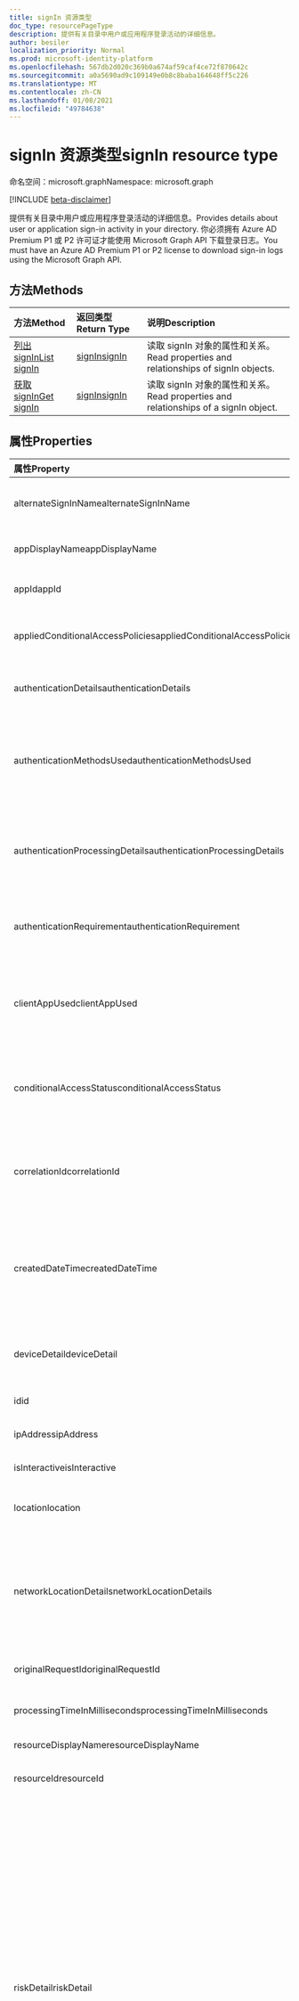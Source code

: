 ```yaml
---
title: signIn 资源类型
doc_type: resourcePageType
description: 提供有关目录中用户或应用程序登录活动的详细信息。
author: besiler
localization_priority: Normal
ms.prod: microsoft-identity-platform
ms.openlocfilehash: 567db2d020c369b0a674af59caf4ce72f870642c
ms.sourcegitcommit: a0a5690ad9c109149e0b8c8baba164648ff5c226
ms.translationtype: MT
ms.contentlocale: zh-CN
ms.lasthandoff: 01/08/2021
ms.locfileid: "49784638"
---
```

# <a name="signin-resource-type"></a><span data-ttu-id="27437-103">signIn 资源类型</span><span class="sxs-lookup"><span data-stu-id="27437-103">signIn resource type</span></span>

<span data-ttu-id="27437-104">命名空间：microsoft.graph</span><span class="sxs-lookup"><span data-stu-id="27437-104">Namespace: microsoft.graph</span></span>

[!INCLUDE [beta-disclaimer](../../includes/beta-disclaimer.md)]

<span data-ttu-id="27437-105">提供有关目录中用户或应用程序登录活动的详细信息。</span><span class="sxs-lookup"><span data-stu-id="27437-105">Provides details about user or application sign-in activity in your directory.</span></span> <span data-ttu-id="27437-106">你必须拥有 Azure AD Premium P1 或 P2 许可证才能使用 Microsoft Graph API 下载登录日志。</span><span class="sxs-lookup"><span data-stu-id="27437-106">You must have an Azure AD Premium P1 or P2 license to download sign-in logs using the Microsoft Graph API.</span></span>

## <a name="methods"></a><span data-ttu-id="27437-107">方法</span><span class="sxs-lookup"><span data-stu-id="27437-107">Methods</span></span>

| <span data-ttu-id="27437-108">方法</span><span class="sxs-lookup"><span data-stu-id="27437-108">Method</span></span>           | <span data-ttu-id="27437-109">返回类型</span><span class="sxs-lookup"><span data-stu-id="27437-109">Return Type</span></span>    |<span data-ttu-id="27437-110">说明</span><span class="sxs-lookup"><span data-stu-id="27437-110">Description</span></span>|
|:---------------|:--------|:----------|
|[<span data-ttu-id="27437-111">列出 signIn</span><span class="sxs-lookup"><span data-stu-id="27437-111">List signIn</span></span>](../api/signin-list.md) | [<span data-ttu-id="27437-112">signIn</span><span class="sxs-lookup"><span data-stu-id="27437-112">signIn</span></span>](signin.md) |<span data-ttu-id="27437-113">读取 signIn 对象的属性和关系。</span><span class="sxs-lookup"><span data-stu-id="27437-113">Read properties and relationships of signIn objects.</span></span>|
|[<span data-ttu-id="27437-114">获取 signIn</span><span class="sxs-lookup"><span data-stu-id="27437-114">Get signIn</span></span>](../api/signin-get.md) | [<span data-ttu-id="27437-115">signIn</span><span class="sxs-lookup"><span data-stu-id="27437-115">signIn</span></span>](signin.md) |<span data-ttu-id="27437-116">读取 signIn 对象的属性和关系。</span><span class="sxs-lookup"><span data-stu-id="27437-116">Read properties and relationships of a signIn object.</span></span>|

## <a name="properties"></a><span data-ttu-id="27437-117">属性</span><span class="sxs-lookup"><span data-stu-id="27437-117">Properties</span></span>
| <span data-ttu-id="27437-118">属性</span><span class="sxs-lookup"><span data-stu-id="27437-118">Property</span></span>     | <span data-ttu-id="27437-119">类型</span><span class="sxs-lookup"><span data-stu-id="27437-119">Type</span></span>   |<span data-ttu-id="27437-120">说明</span><span class="sxs-lookup"><span data-stu-id="27437-120">Description</span></span>|
|:---------------|:--------|:----------|
|<span data-ttu-id="27437-121">alternateSignInName</span><span class="sxs-lookup"><span data-stu-id="27437-121">alternateSignInName</span></span>|<span data-ttu-id="27437-122">String</span><span class="sxs-lookup"><span data-stu-id="27437-122">String</span></span>|<span data-ttu-id="27437-123">每次使用电话号码登录时，备用登录标识。</span><span class="sxs-lookup"><span data-stu-id="27437-123">The alternate sign-in identity whenever you use phone number to sign-in.</span></span>|
|<span data-ttu-id="27437-124">appDisplayName</span><span class="sxs-lookup"><span data-stu-id="27437-124">appDisplayName</span></span>|<span data-ttu-id="27437-125">String</span><span class="sxs-lookup"><span data-stu-id="27437-125">String</span></span>|<span data-ttu-id="27437-126">Azure 门户中显示的应用程序名称。</span><span class="sxs-lookup"><span data-stu-id="27437-126">The application name displayed in the Azure Portal.</span></span>|
|<span data-ttu-id="27437-127">appId</span><span class="sxs-lookup"><span data-stu-id="27437-127">appId</span></span>|<span data-ttu-id="27437-128">String</span><span class="sxs-lookup"><span data-stu-id="27437-128">String</span></span>|<span data-ttu-id="27437-129">Azure Active Directory 中的应用程序标识符。</span><span class="sxs-lookup"><span data-stu-id="27437-129">The application identifier in Azure Active Directory.</span></span>|
|<span data-ttu-id="27437-130">appliedConditionalAccessPolicies</span><span class="sxs-lookup"><span data-stu-id="27437-130">appliedConditionalAccessPolicies</span></span>|<span data-ttu-id="27437-131">[conditionalAccessPolicy](conditionalaccesspolicy.md) 集合</span><span class="sxs-lookup"><span data-stu-id="27437-131">[conditionalAccessPolicy](conditionalaccesspolicy.md) collection</span></span>|<span data-ttu-id="27437-132">由相应登录活动触发的条件访问策略列表。</span><span class="sxs-lookup"><span data-stu-id="27437-132">A list of conditional access policies that are triggered by the corresponding sign-in activity.</span></span>|
|<span data-ttu-id="27437-133">authenticationDetails</span><span class="sxs-lookup"><span data-stu-id="27437-133">authenticationDetails</span></span>|<span data-ttu-id="27437-134">[authenticationDetail](authenticationdetail.md) 集合</span><span class="sxs-lookup"><span data-stu-id="27437-134">[authenticationDetail](authenticationdetail.md) collection</span></span>|<span data-ttu-id="27437-135">身份验证尝试的结果和有关身份验证方法的其他详细信息。</span><span class="sxs-lookup"><span data-stu-id="27437-135">The result of the authentication attempt and additional details on the authentication method.</span></span>|
|<span data-ttu-id="27437-136">authenticationMethodsUsed</span><span class="sxs-lookup"><span data-stu-id="27437-136">authenticationMethodsUsed</span></span>|<span data-ttu-id="27437-137">String collection</span><span class="sxs-lookup"><span data-stu-id="27437-137">String collection</span></span>|<span data-ttu-id="27437-138">使用的身份验证方法。</span><span class="sxs-lookup"><span data-stu-id="27437-138">The authentication methods used.</span></span> <span data-ttu-id="27437-139">可能的值 `SMS` ：、 `Authenticator App` `App Verification code` `Password` `FIDO` `PTA` 或 `PHS` 。</span><span class="sxs-lookup"><span data-stu-id="27437-139">Possible values: `SMS`, `Authenticator App`, `App Verification code`, `Password`, `FIDO`, `PTA`, or `PHS`.</span></span>|
|<span data-ttu-id="27437-140">authenticationProcessingDetails</span><span class="sxs-lookup"><span data-stu-id="27437-140">authenticationProcessingDetails</span></span>|<span data-ttu-id="27437-141">[keyValue](keyvalue.md) 集合</span><span class="sxs-lookup"><span data-stu-id="27437-141">[keyValue](keyvalue.md) collection</span></span>|<span data-ttu-id="27437-142">其他身份验证处理详细信息，例如，如果为 PTA/PHS 或服务器/服务器场名称，则使用代理名称进行联合身份验证。</span><span class="sxs-lookup"><span data-stu-id="27437-142">Additional authentication processing details, such as the agent name in case of PTA/PHS or Server/farm name in case of federated authentication.</span></span>|
|<span data-ttu-id="27437-143">authenticationRequirement</span><span class="sxs-lookup"><span data-stu-id="27437-143">authenticationRequirement</span></span> | <span data-ttu-id="27437-144">string</span><span class="sxs-lookup"><span data-stu-id="27437-144">string</span></span> | <span data-ttu-id="27437-145">这将保留所有登录步骤所需的最高级别的身份验证，以成功登录。</span><span class="sxs-lookup"><span data-stu-id="27437-145">This holds the highest level of authentication needed through all the sign-in steps, for sign-in to succeed.</span></span>|
|<span data-ttu-id="27437-146">clientAppUsed</span><span class="sxs-lookup"><span data-stu-id="27437-146">clientAppUsed</span></span>|<span data-ttu-id="27437-147">String</span><span class="sxs-lookup"><span data-stu-id="27437-147">String</span></span>|<span data-ttu-id="27437-148">用于登录活动的旧版客户端。</span><span class="sxs-lookup"><span data-stu-id="27437-148">The legacy client used for sign-in activity.</span></span> <span data-ttu-id="27437-149">例如，浏览器、Exchange Active Sync、新式客户端、IMAP、MAPI、SMTP 或 POP。</span><span class="sxs-lookup"><span data-stu-id="27437-149">For example, Browser, Exchange Active Sync,Modern clients, IMAP, MAPI, SMTP, or POP.</span></span>|
|<span data-ttu-id="27437-150">conditionalAccessStatus</span><span class="sxs-lookup"><span data-stu-id="27437-150">conditionalAccessStatus</span></span>|<span data-ttu-id="27437-151">string</span><span class="sxs-lookup"><span data-stu-id="27437-151">string</span></span>| <span data-ttu-id="27437-152">触发的条件访问策略的状态。</span><span class="sxs-lookup"><span data-stu-id="27437-152">The status of the conditional access policy triggered.</span></span> <span data-ttu-id="27437-153">可能的值 `success` `failure` ：、、 `notApplied` 或 `unknownFutureValue` 。</span><span class="sxs-lookup"><span data-stu-id="27437-153">Possible values: `success`, `failure`, `notApplied`, or `unknownFutureValue`.</span></span>|
|<span data-ttu-id="27437-154">correlationId</span><span class="sxs-lookup"><span data-stu-id="27437-154">correlationId</span></span>|<span data-ttu-id="27437-155">String</span><span class="sxs-lookup"><span data-stu-id="27437-155">String</span></span>|<span data-ttu-id="27437-156">启动登录时从客户端发送的标识符。</span><span class="sxs-lookup"><span data-stu-id="27437-156">The identifier that's sent from the client when sign-in is initiated.</span></span> <span data-ttu-id="27437-157">这用于解决调用支持时对应的登录活动。</span><span class="sxs-lookup"><span data-stu-id="27437-157">This is used for troubleshooting the corresponding sign-in activity when calling for support.</span></span>|
|<span data-ttu-id="27437-158">createdDateTime</span><span class="sxs-lookup"><span data-stu-id="27437-158">createdDateTime</span></span>|<span data-ttu-id="27437-159">DateTimeOffset</span><span class="sxs-lookup"><span data-stu-id="27437-159">DateTimeOffset</span></span>|<span data-ttu-id="27437-160">启动登录的日期和时间。</span><span class="sxs-lookup"><span data-stu-id="27437-160">The date and time the sign-in was initiated.</span></span> <span data-ttu-id="27437-161">时间戳类型始终为 UTC 时间。</span><span class="sxs-lookup"><span data-stu-id="27437-161">The Timestamp type is always in UTC time.</span></span> <span data-ttu-id="27437-162">例如，2014 年 1 月 1 日午夜 UTC 如下所示：`'2014-01-01T00:00:00Z'`。</span><span class="sxs-lookup"><span data-stu-id="27437-162">For example, midnight UTC on Jan 1, 2014 would look like this: `'2014-01-01T00:00:00Z'`.</span></span>|
|<span data-ttu-id="27437-163">deviceDetail</span><span class="sxs-lookup"><span data-stu-id="27437-163">deviceDetail</span></span>|[<span data-ttu-id="27437-164">deviceDetail</span><span class="sxs-lookup"><span data-stu-id="27437-164">deviceDetail</span></span>](devicedetail.md)|<span data-ttu-id="27437-165">登录发生位置的设备信息。</span><span class="sxs-lookup"><span data-stu-id="27437-165">The device information from where the sign-in occurred.</span></span> <span data-ttu-id="27437-166">包括 deviceId、OS 和浏览器等信息。</span><span class="sxs-lookup"><span data-stu-id="27437-166">Includes information such as deviceId, OS, and browser.</span></span> |
|<span data-ttu-id="27437-167">id</span><span class="sxs-lookup"><span data-stu-id="27437-167">id</span></span>|<span data-ttu-id="27437-168">String</span><span class="sxs-lookup"><span data-stu-id="27437-168">String</span></span>|<span data-ttu-id="27437-169">表示登录活动的标识符。</span><span class="sxs-lookup"><span data-stu-id="27437-169">The identifier representing the sign-in activity.</span></span>|
|<span data-ttu-id="27437-170">ipAddress</span><span class="sxs-lookup"><span data-stu-id="27437-170">ipAddress</span></span>|<span data-ttu-id="27437-171">String</span><span class="sxs-lookup"><span data-stu-id="27437-171">String</span></span>|<span data-ttu-id="27437-172">发生登录的客户端的 IP 地址。</span><span class="sxs-lookup"><span data-stu-id="27437-172">The IP address of the client from where the sign-in occurred.</span></span>|
|<span data-ttu-id="27437-173">isInteractive</span><span class="sxs-lookup"><span data-stu-id="27437-173">isInteractive</span></span>|<span data-ttu-id="27437-174">Boolean</span><span class="sxs-lookup"><span data-stu-id="27437-174">Boolean</span></span>|<span data-ttu-id="27437-175">指示登录是否交互。</span><span class="sxs-lookup"><span data-stu-id="27437-175">Indicates whether a sign-in is interactive or not.</span></span>|
|<span data-ttu-id="27437-176">location</span><span class="sxs-lookup"><span data-stu-id="27437-176">location</span></span>|[<span data-ttu-id="27437-177">signInLocation</span><span class="sxs-lookup"><span data-stu-id="27437-177">signInLocation</span></span>](signinlocation.md)|<span data-ttu-id="27437-178">发生登录的城市、省/市/县和 2 个字母的国家/地区代码。</span><span class="sxs-lookup"><span data-stu-id="27437-178">The city, state, and 2 letter country code from where the sign-in occurred.</span></span>|
|<span data-ttu-id="27437-179">networkLocationDetails</span><span class="sxs-lookup"><span data-stu-id="27437-179">networkLocationDetails</span></span>|<span data-ttu-id="27437-180">[networkLocationDetail](networklocationdetail.md) 集合</span><span class="sxs-lookup"><span data-stu-id="27437-180">[networkLocationDetail](networklocationdetail.md) collection</span></span>|<span data-ttu-id="27437-181">网络位置详细信息，例如 IP 地址、登录位置、所使用的网络类型及其名称。</span><span class="sxs-lookup"><span data-stu-id="27437-181">The network location details, such as IP address, location of the sign-in, the type of network used, and its names.</span></span> <span data-ttu-id="27437-182">可能的值 `Named Netowrk` `Extranet` ：、、 `Intranet` 或 `Trusted Network` 。</span><span class="sxs-lookup"><span data-stu-id="27437-182">Possible values: `Named Netowrk`, `Extranet`, `Intranet`, or `Trusted Network`.</span></span>|
|<span data-ttu-id="27437-183">originalRequestId</span><span class="sxs-lookup"><span data-stu-id="27437-183">originalRequestId</span></span>|<span data-ttu-id="27437-184">String</span><span class="sxs-lookup"><span data-stu-id="27437-184">String</span></span>|<span data-ttu-id="27437-185">身份验证序列中第一个请求的请求标识符。</span><span class="sxs-lookup"><span data-stu-id="27437-185">The request identifier of the first request in the authentication sequence.</span></span>|
|<span data-ttu-id="27437-186">processingTimeInMilliseconds</span><span class="sxs-lookup"><span data-stu-id="27437-186">processingTimeInMilliseconds</span></span>|<span data-ttu-id="27437-187">Int</span><span class="sxs-lookup"><span data-stu-id="27437-187">Int</span></span>|<span data-ttu-id="27437-188">AD STS 中的请求处理时间（以毫秒为单位）。</span><span class="sxs-lookup"><span data-stu-id="27437-188">The request processing time in milliseconds in AD STS.</span></span>|
|<span data-ttu-id="27437-189">resourceDisplayName</span><span class="sxs-lookup"><span data-stu-id="27437-189">resourceDisplayName</span></span>|<span data-ttu-id="27437-190">String</span><span class="sxs-lookup"><span data-stu-id="27437-190">String</span></span>|<span data-ttu-id="27437-191">用户登录的资源的名称。</span><span class="sxs-lookup"><span data-stu-id="27437-191">The name of the resource that the user signed in to.</span></span>|
|<span data-ttu-id="27437-192">resourceId</span><span class="sxs-lookup"><span data-stu-id="27437-192">resourceId</span></span>|<span data-ttu-id="27437-193">String</span><span class="sxs-lookup"><span data-stu-id="27437-193">String</span></span>|<span data-ttu-id="27437-194">用户登录的资源的标识符。</span><span class="sxs-lookup"><span data-stu-id="27437-194">The identifier of the resource that the user signed in to.</span></span>|
|<span data-ttu-id="27437-195">riskDetail</span><span class="sxs-lookup"><span data-stu-id="27437-195">riskDetail</span></span>|<span data-ttu-id="27437-196">riskDetail</span><span class="sxs-lookup"><span data-stu-id="27437-196">riskDetail</span></span>|<span data-ttu-id="27437-197">风险用户、登录或风险事件的特定状态背后的原因。</span><span class="sxs-lookup"><span data-stu-id="27437-197">The reason behind a specific state of a risky user, sign-in, or a risk event.</span></span> <span data-ttu-id="27437-198">可能的值 `none` ：、 `adminGeneratedTemporaryPassword` `userPerformedSecuredPasswordChange` `userPerformedSecuredPasswordReset` `adminConfirmedSigninSafe` `aiConfirmedSigninSafe` `userPassedMFADrivenByRiskBasedPolicy` `adminDismissedAllRiskForUser` `adminConfirmedSigninCompromised` 或 `unknownFutureValue` 。</span><span class="sxs-lookup"><span data-stu-id="27437-198">Possible values: `none`, `adminGeneratedTemporaryPassword`, `userPerformedSecuredPasswordChange`, `userPerformedSecuredPasswordReset`, `adminConfirmedSigninSafe`, `aiConfirmedSigninSafe`, `userPassedMFADrivenByRiskBasedPolicy`, `adminDismissedAllRiskForUser`, `adminConfirmedSigninCompromised`, or `unknownFutureValue`.</span></span> <span data-ttu-id="27437-199">值 `none` 表示到目前为止尚未对用户或登录执行任何操作。</span><span class="sxs-lookup"><span data-stu-id="27437-199">The value `none` means that no action has been performed on the user or sign-in so far.</span></span> <span data-ttu-id="27437-200">**注意：** 此属性的详细信息仅适用于 Azure AD Premium P2 客户。</span><span class="sxs-lookup"><span data-stu-id="27437-200">**Note:** Details for this property are only available for Azure AD Premium P2 customers.</span></span> <span data-ttu-id="27437-201">将返回所有其他客户 `hidden` 。</span><span class="sxs-lookup"><span data-stu-id="27437-201">All other customers are returned `hidden`.</span></span>|
|<span data-ttu-id="27437-202">riskEventTypes</span><span class="sxs-lookup"><span data-stu-id="27437-202">riskEventTypes</span></span>|<span data-ttu-id="27437-203">riskEventType 集合</span><span class="sxs-lookup"><span data-stu-id="27437-203">riskEventType collection</span></span>|<span data-ttu-id="27437-204">与登录相关联的风险事件类型列表。</span><span class="sxs-lookup"><span data-stu-id="27437-204">The list of risk event types associated with the sign-in.</span></span> <span data-ttu-id="27437-205">可能的值 `unlikelyTravel` ：、 `anonymizedIPAddress` `maliciousIPAddress` `unfamiliarFeatures` `malwareInfectedIPAddress` `suspiciousIPAddress` `leakedCredentials` `investigationsThreatIntelligence`  `generic` 或 `unknownFutureValue` 。</span><span class="sxs-lookup"><span data-stu-id="27437-205">Possible values: `unlikelyTravel`, `anonymizedIPAddress`, `maliciousIPAddress`, `unfamiliarFeatures`, `malwareInfectedIPAddress`, `suspiciousIPAddress`, `leakedCredentials`, `investigationsThreatIntelligence`,  `generic`, or `unknownFutureValue`.</span></span>|
|<span data-ttu-id="27437-206">riskEventTypes_v2</span><span class="sxs-lookup"><span data-stu-id="27437-206">riskEventTypes_v2</span></span>|<span data-ttu-id="27437-207">String collection</span><span class="sxs-lookup"><span data-stu-id="27437-207">String collection</span></span>|<span data-ttu-id="27437-208">与登录相关联的风险事件类型列表。</span><span class="sxs-lookup"><span data-stu-id="27437-208">The list of risk event types associated with the sign-in.</span></span> <span data-ttu-id="27437-209">可能的值 `unlikelyTravel` ：、 `anonymizedIPAddress` `maliciousIPAddress` `unfamiliarFeatures` `malwareInfectedIPAddress` `suspiciousIPAddress` `leakedCredentials` `investigationsThreatIntelligence`  `generic` 或 `unknownFutureValue` 。</span><span class="sxs-lookup"><span data-stu-id="27437-209">Possible values: `unlikelyTravel`, `anonymizedIPAddress`, `maliciousIPAddress`, `unfamiliarFeatures`, `malwareInfectedIPAddress`, `suspiciousIPAddress`, `leakedCredentials`, `investigationsThreatIntelligence`,  `generic`, or `unknownFutureValue`.</span></span>|
|<span data-ttu-id="27437-210">riskLevelAggregated</span><span class="sxs-lookup"><span data-stu-id="27437-210">riskLevelAggregated</span></span>|<span data-ttu-id="27437-211">riskLevel</span><span class="sxs-lookup"><span data-stu-id="27437-211">riskLevel</span></span>|<span data-ttu-id="27437-212">聚合风险级别。</span><span class="sxs-lookup"><span data-stu-id="27437-212">The aggregated risk level.</span></span> <span data-ttu-id="27437-213">可能的值 `none` ：、 `low` `medium` `high` `hidden` 或 `unknownFutureValue` 。</span><span class="sxs-lookup"><span data-stu-id="27437-213">Possible values: `none`, `low`, `medium`, `high`, `hidden`, or `unknownFutureValue`.</span></span> <span data-ttu-id="27437-214">值 `hidden` 表示用户或登录未启用 Azure AD Identity Protection。</span><span class="sxs-lookup"><span data-stu-id="27437-214">The value `hidden` means the user or sign-in was not enabled for Azure AD Identity Protection.</span></span> <span data-ttu-id="27437-215">**注意：** 此属性的详细信息仅适用于 Azure AD Premium P2 客户。</span><span class="sxs-lookup"><span data-stu-id="27437-215">**Note:** Details for this property are only available for Azure AD Premium P2 customers.</span></span> <span data-ttu-id="27437-216">将返回所有其他客户 `hidden` 。</span><span class="sxs-lookup"><span data-stu-id="27437-216">All other customers are returned `hidden`.</span></span>|
|<span data-ttu-id="27437-217">riskLevelDuringSignIn</span><span class="sxs-lookup"><span data-stu-id="27437-217">riskLevelDuringSignIn</span></span>|<span data-ttu-id="27437-218">riskLevel</span><span class="sxs-lookup"><span data-stu-id="27437-218">riskLevel</span></span>|<span data-ttu-id="27437-219">登录期间的风险级别。</span><span class="sxs-lookup"><span data-stu-id="27437-219">The risk level during sign-in.</span></span> <span data-ttu-id="27437-220">可能的值 `none` ：、 `low` `medium` `high` `hidden` 或 `unknownFutureValue` 。</span><span class="sxs-lookup"><span data-stu-id="27437-220">Possible values: `none`, `low`, `medium`, `high`, `hidden`, or `unknownFutureValue`.</span></span> <span data-ttu-id="27437-221">值 `hidden` 表示用户或登录未启用 Azure AD Identity Protection。</span><span class="sxs-lookup"><span data-stu-id="27437-221">The value `hidden` means the user or sign-in was not enabled for Azure AD Identity Protection.</span></span> <span data-ttu-id="27437-222">**注意：** 此属性的详细信息仅适用于 Azure AD Premium P2 客户。</span><span class="sxs-lookup"><span data-stu-id="27437-222">**Note:** Details for this property are only available for Azure AD Premium P2 customers.</span></span> <span data-ttu-id="27437-223">将返回所有其他客户 `hidden` 。</span><span class="sxs-lookup"><span data-stu-id="27437-223">All other customers are returned `hidden`.</span></span>|
|<span data-ttu-id="27437-224">riskState</span><span class="sxs-lookup"><span data-stu-id="27437-224">riskState</span></span>|<span data-ttu-id="27437-225">riskState</span><span class="sxs-lookup"><span data-stu-id="27437-225">riskState</span></span>|<span data-ttu-id="27437-226">风险用户、登录或风险事件的风险状态。</span><span class="sxs-lookup"><span data-stu-id="27437-226">The risk state of a risky user, sign-in, or a risk event.</span></span> <span data-ttu-id="27437-227">可能的值 `none` ：、 `confirmedSafe` `remediated` `dismissed` `atRisk` `confirmedCompromised` 或 `unknownFutureValue` 。</span><span class="sxs-lookup"><span data-stu-id="27437-227">Possible values: `none`, `confirmedSafe`, `remediated`, `dismissed`, `atRisk`, `confirmedCompromised`, or `unknownFutureValue`.</span></span>|
|<span data-ttu-id="27437-228">servicePrincipalId</span><span class="sxs-lookup"><span data-stu-id="27437-228">servicePrincipalId</span></span>|<span data-ttu-id="27437-229">String</span><span class="sxs-lookup"><span data-stu-id="27437-229">String</span></span>|<span data-ttu-id="27437-230">用于登录的应用程序标识符。</span><span class="sxs-lookup"><span data-stu-id="27437-230">The application identifier used for sign-in.</span></span> <span data-ttu-id="27437-231">使用应用程序登录时将填充此字段。</span><span class="sxs-lookup"><span data-stu-id="27437-231">This field is populated when you are signing in using an application.</span></span>|
|<span data-ttu-id="27437-232">servicePrincipalName</span><span class="sxs-lookup"><span data-stu-id="27437-232">servicePrincipalName</span></span>|<span data-ttu-id="27437-233">String</span><span class="sxs-lookup"><span data-stu-id="27437-233">String</span></span>|<span data-ttu-id="27437-234">用于登录的应用程序名称。</span><span class="sxs-lookup"><span data-stu-id="27437-234">The application name used for sign-in.</span></span> <span data-ttu-id="27437-235">使用应用程序登录时将填充此字段。</span><span class="sxs-lookup"><span data-stu-id="27437-235">This field is populated when you are signing in using an application.</span></span>|
|<span data-ttu-id="27437-236">status</span><span class="sxs-lookup"><span data-stu-id="27437-236">status</span></span>|[<span data-ttu-id="27437-237">signInStatus</span><span class="sxs-lookup"><span data-stu-id="27437-237">signInStatus</span></span>](signinstatus.md)|<span data-ttu-id="27437-238">登录状态。</span><span class="sxs-lookup"><span data-stu-id="27437-238">The sign-in status.</span></span> <span data-ttu-id="27437-239">包括错误代码和错误描述， (登录失败时返回) 。</span><span class="sxs-lookup"><span data-stu-id="27437-239">Includes the error code and description of the error (in case of a sign-in failure).</span></span>|
|<span data-ttu-id="27437-240">tokenIssuerName</span><span class="sxs-lookup"><span data-stu-id="27437-240">tokenIssuerName</span></span>|<span data-ttu-id="27437-241">String</span><span class="sxs-lookup"><span data-stu-id="27437-241">String</span></span>|<span data-ttu-id="27437-242">标识提供程序的名称。</span><span class="sxs-lookup"><span data-stu-id="27437-242">The name of the identity provider.</span></span> <span data-ttu-id="27437-243">例如，`sts.microsoft.com`。</span><span class="sxs-lookup"><span data-stu-id="27437-243">For example, `sts.microsoft.com`.</span></span>|
|<span data-ttu-id="27437-244">tokenIssuerType</span><span class="sxs-lookup"><span data-stu-id="27437-244">tokenIssuerType</span></span>|<span data-ttu-id="27437-245">String</span><span class="sxs-lookup"><span data-stu-id="27437-245">String</span></span>|<span data-ttu-id="27437-246">标识提供程序的类型。</span><span class="sxs-lookup"><span data-stu-id="27437-246">The type of identity provider.</span></span> <span data-ttu-id="27437-247">可能的值： `AzureAD` ， `ADFederationServices` 或 `UnknownFutureValue` 。</span><span class="sxs-lookup"><span data-stu-id="27437-247">Possible values: `AzureAD`, `ADFederationServices`, or `UnknownFutureValue`.</span></span>|
|<span data-ttu-id="27437-248">userAgent</span><span class="sxs-lookup"><span data-stu-id="27437-248">userAgent</span></span>|<span data-ttu-id="27437-249">String</span><span class="sxs-lookup"><span data-stu-id="27437-249">String</span></span>|<span data-ttu-id="27437-250">与登录相关的用户代理信息。</span><span class="sxs-lookup"><span data-stu-id="27437-250">The user agent information related to sign-in.</span></span>|
|<span data-ttu-id="27437-251">userDisplayName</span><span class="sxs-lookup"><span data-stu-id="27437-251">userDisplayName</span></span>|<span data-ttu-id="27437-252">String</span><span class="sxs-lookup"><span data-stu-id="27437-252">String</span></span>|<span data-ttu-id="27437-253">用户的显示名称。</span><span class="sxs-lookup"><span data-stu-id="27437-253">The display name of the user.</span></span>|
|<span data-ttu-id="27437-254">userId</span><span class="sxs-lookup"><span data-stu-id="27437-254">userId</span></span>|<span data-ttu-id="27437-255">String</span><span class="sxs-lookup"><span data-stu-id="27437-255">String</span></span>|<span data-ttu-id="27437-256">用户的标识符。</span><span class="sxs-lookup"><span data-stu-id="27437-256">The identifier of the user.</span></span>|
|<span data-ttu-id="27437-257">userPrincipalName</span><span class="sxs-lookup"><span data-stu-id="27437-257">userPrincipalName</span></span>|<span data-ttu-id="27437-258">String</span><span class="sxs-lookup"><span data-stu-id="27437-258">String</span></span>|<span data-ttu-id="27437-259">用户的 UPN。</span><span class="sxs-lookup"><span data-stu-id="27437-259">The UPN of the user.</span></span>|

## <a name="relationships"></a><span data-ttu-id="27437-260">关系</span><span class="sxs-lookup"><span data-stu-id="27437-260">Relationships</span></span>
<span data-ttu-id="27437-261">无</span><span class="sxs-lookup"><span data-stu-id="27437-261">None</span></span>


## <a name="json-representation"></a><span data-ttu-id="27437-262">JSON 表示形式</span><span class="sxs-lookup"><span data-stu-id="27437-262">JSON representation</span></span>

<span data-ttu-id="27437-263">下面是资源的 JSON 表示形式。</span><span class="sxs-lookup"><span data-stu-id="27437-263">Here is a JSON representation of the resource.</span></span>

<!-- {
  "blockType": "resource",
  "optionalProperties": [

  ],
  "@odata.type": "microsoft.graph.signIn"
}-->

```json
{
  "alternateSignInName": "String",
  "appDisplayName": "String",
  "appId": "String",
  "appliedConditionalAccessPolicies": [{"@odata.type": "microsoft.graph.appliedConditionalAccessPolicy"}],
  "authenticationDetails": [{"@odata.type": "microsoft.graph.authenticationDetail"}],
  "authenticationMethodsUsed": ["String"],
  "authenticationProcessingDetails": [{"@odata.type": "microsoft.graph.keyValue"}],
  "clientAppUsed": "String",
  "conditionalAccessStatus": "string",
  "correlationId": "String",
  "createdDateTime": "String (timestamp)",
  "deviceDetail": {"@odata.type": "microsoft.graph.deviceDetail"},
  "id": "String (identifier)",
  "ipAddress": "String",
  "isInteractive": true,
  "location": {"@odata.type": "microsoft.graph.signInLocation"},
  "mfaDetail": {"@odata.type": "microsoft.graph.mfaDetail"},
  "networkLocationDetails": [{"@odata.type": "microsoft.graph.networkLocationDetail"}],
  "originalRequestId": "String",
  "processingTimeInMilliseconds": 1024,
  "resourceDisplayName": "String",
  "resourceId": "String",
  "riskDetail": "string",
  "riskEventTypes": ["string"],
  "riskEventTypes_v2": ["String"],
  "riskLevelAggregated": "string",
  "riskLevelDuringSignIn": "string",
  "riskState": "string",
  "servicePrincipalId": "String",
  "servicePrincipalName": "String",
  "status": {"@odata.type": "microsoft.graph.signInStatus"},
  "tokenIssuerName": "String",
  "tokenIssuerType": "string",
  "userAgent": "String",
  "userDisplayName": "String",
  "userId": "String",
  "userPrincipalName": "String"
}
```

<!-- uuid: 8fcb5dbc-d5aa-4681-8e31-b001d5168d79
2015-10-25 14:57:30 UTC -->
<!-- {
  "type": "#page.annotation",
  "description": "signIn resource",
  "keywords": "",
  "section": "documentation",
  "tocPath": ""
}-->


